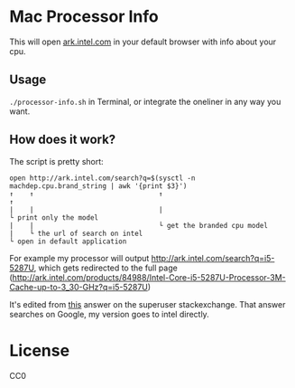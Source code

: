 # Mac Processor Info

This will open [ark.intel.com](http://ark.intel.com) in your default browser with info about your cpu.

## Usage

`./processor-info.sh` in Terminal, or integrate the oneliner in any way you want.

## How does it work?

The script is pretty short: 

```
open http://ark.intel.com/search?q=$(sysctl -n machdep.cpu.brand_string | awk '{print $3}')
↑    ↑                               ↑                                    ↑
|    |                               |                                    └ print only the model
|    |                               └ get the branded cpu model
|    └ the url of search on intel
└ open in default application
```

For example my processor will output <http://ark.intel.com/search?q=i5-5287U>, which gets redirected to the full page (<http://ark.intel.com/products/84988/Intel-Core-i5-5287U-Processor-3M-Cache-up-to-3_30-GHz?q=i5-5287U>)

It's edited from [this](http://superuser.com/a/436989) answer on the superuser stackexchange. That answer searches on Google, my version goes to intel directly.

# License

CC0

